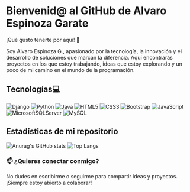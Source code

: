 # Bienvenid@ al GitHub de Alvaro Espinoza Garate
¡Qué gusto tenerte por aquí! 🚀

Soy Alvaro Espinoza G., apasionado por la tecnología, la innovación y el desarrollo de soluciones que marcan la diferencia. Aquí encontrarás proyectos en los que estoy trabajando, ideas que estoy explorando y un poco de mi camino en el mundo de la programación.
## Tecnologías💻
![Django](https://img.shields.io/badge/django-%23092E20.svg?style=for-the-badge&logo=django&logoColor=white)
![Python](https://img.shields.io/badge/python-3670A0?style=for-the-badge&logo=python&logoColor=ffdd54)
![Java](https://img.shields.io/badge/java-%23ED8B00.svg?style=for-the-badge&logo=openjdk&logoColor=white)
![HTML5](https://img.shields.io/badge/html5-%23E34F26.svg?style=for-the-badge&logo=html5&logoColor=white)
![CSS3](https://img.shields.io/badge/css3-%231572B6.svg?style=for-the-badge&logo=css3&logoColor=white)
![Bootstrap](https://img.shields.io/badge/bootstrap-%238511FA.svg?style=for-the-badge&logo=bootstrap&logoColor=white)
![JavaScript](https://img.shields.io/badge/javascript-%23323330.svg?style=for-the-badge&logo=javascript&logoColor=%23F7DF1E)
![MicrosoftSQLServer](https://img.shields.io/badge/Microsoft%20SQL%20Server-CC2927?style=for-the-badge&logo=microsoft%20sql%20server&logoColor=white)
![MySQL](https://img.shields.io/badge/mysql-4479A1.svg?style=for-the-badge&logo=mysql&logoColor=white)

## Estadísticas de mi repositorio
![Anurag's GitHub stats](https://github-readme-stats.vercel.app/api?username=alvaro-espinozagarate&show_icons=true&theme=dark)
![Top Langs](https://github-readme-stats.vercel.app/api/top-langs/?username=alvaro-espinozagarate&layout=compact&theme=dark)

### 📫 ¿Quieres conectar conmigo?
No dudes en escribirme o seguirme para compartir ideas y proyectos. ¡Siempre estoy abierto a colaborar!